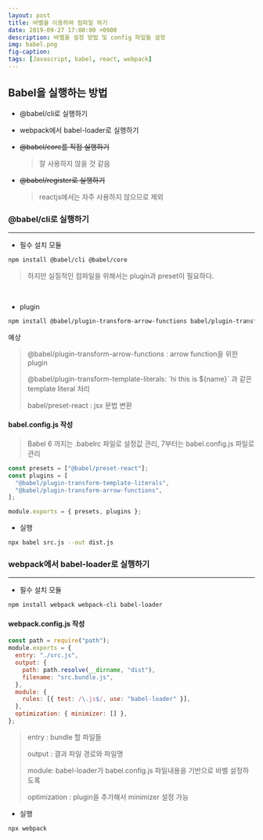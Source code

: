 ```yaml
---
layout: post
title: 바벨을 이용하여 컴파일 하기
date: 2019-09-27 17:00:00 +0900
description: 바벨을 설정 방법 및 config 파일들 설정
img: babel.png
fig-caption:
tags: [Javascript, babel, react, webpack]
---
```


## Babel을 실행하는 방법

- @babel/cli로 실행하기

- webpack에서 babel-loader로 실행하기

- ~~@babel/core를 직접 실행하기~~

  > 잘 사용하지 않을 것 같음

- ~~@babel/register로 실행하기~~

  > reactjs에서는 자주 사용하지 않으므로 제외

### @babel/cli로 실행하기

---

- 필수 설치 모듈

```bash
npm install @babel/cli @babel/core
```

> 하지만 실질적인 컴파일을 위해서는 plugin과 preset이 필요하다.

​

- plugin

```bash
npm install @babel/plugin-transform-arrow-functions babel/plugin-transform-template-literals babel/preset-react
```

예상

> @babel/plugin-transform-arrow-functions : arrow function을 위한 plugin
>
> @babel/plugin-transform-template-literals: \`hi this is \${name}` 과 같은 template literal 처리
>
> babel/preset-react : jsx 문법 변환

#### babel.config.js 작성

> Babel 6 까지는 .babelrc 파일로 설정값 관리, 7부터는 babel.config.js 파일로 관리

```javascript
const presets = ["@babel/preset-react"];
const plugins = [
  "@babel/plugin-transform-template-literals",
  "@babel/plugin-transform-arrow-functions",
];

module.exports = { presets, plugins };
```

- 실행

```bash
npx babel src.js --out dist.js
```

### webpack에서 babel-loader로 실행하기

---

- 필수 설치 모듈

```bash
npm install webpack webpack-cli babel-loader
```

#### webpack.config.js 작성

```javascript
const path = require("path");
module.exports = {
  entry: "./src.js",
  output: {
    path: path.resolve(__dirname, "dist"),
    filename: "src.bundle.js",
  },
  module: {
    rules: [{ test: /\.js$/, use: "babel-loader" }],
  },
  optimization: { minimizer: [] },
};
```

> entry : bundle 할 파일들
>
> output : 결과 파일 경로와 파일명
>
> module: babel-loader가 babel.config.js 파일내용을 기반으로 바벨 설정하도록
>
> optimization : plugin을 추가해서 minimizer 설정 가능

- 실행

```bash
npx webpack
```
